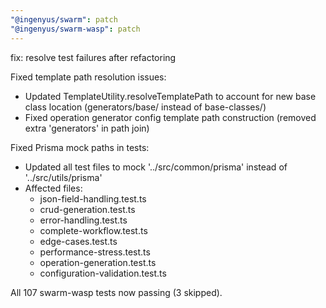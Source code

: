 ```yaml
---
"@ingenyus/swarm": patch
"@ingenyus/swarm-wasp": patch
---
```


fix: resolve test failures after refactoring

Fixed template path resolution issues:

- Updated TemplateUtility.resolveTemplatePath to account for new base class location
  (generators/base/ instead of base-classes/)
- Fixed operation generator config template path construction
  (removed extra 'generators' in path join)

Fixed Prisma mock paths in tests:

- Updated all test files to mock '../src/common/prisma' instead of '../src/utils/prisma'
- Affected files:
  - json-field-handling.test.ts
  - crud-generation.test.ts
  - error-handling.test.ts
  - complete-workflow.test.ts
  - edge-cases.test.ts
  - performance-stress.test.ts
  - operation-generation.test.ts
  - configuration-validation.test.ts

All 107 swarm-wasp tests now passing (3 skipped).
